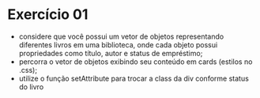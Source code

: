 # Exercício 01

- considere que você possui um vetor de objetos representando diferentes livros em uma biblioteca, onde cada objeto possui propriedades como título, autor e status de empréstimo;
- percorra o vetor de objetos exibindo seu conteúdo em cards (estilos no .css);
- utilize o função setAttribute para trocar a class da div conforme status do livro
